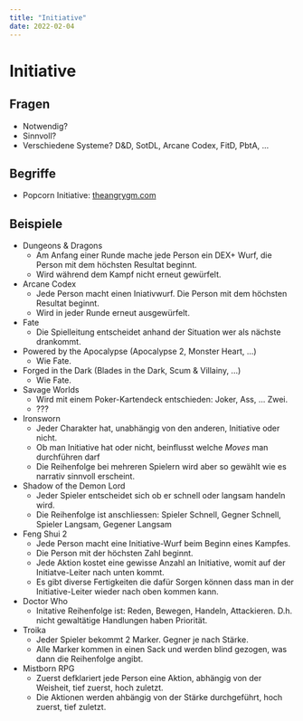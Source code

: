 ```yaml
---
title: "Initiative"
date: 2022-02-04
---
```


# Initiative

## Fragen

- Notwendig?
- Sinnvoll?
- Verschiedene Systeme? D&D, SotDL, Arcane Codex, FitD, PbtA, ...

## Begriffe

- Popcorn Initiative: [theangrygm.com](https://theangrygm.com/popcorn-initiative-a-great-way-to-adjust-dd-and-pathfinder-initiative-with-a-stupid-name/)

## Beispiele

- Dungeons & Dragons
  - Am Anfang einer Runde mache jede Person ein DEX+ Wurf, die Person mit dem höchsten Resultat beginnt.
  - Wird während dem Kampf nicht erneut gewürfelt.
- Arcane Codex
  - Jede Person macht einen Iniativwurf. Die Person mit dem höchsten Resultat beginnt.
  - Wird in jeder Runde erneut ausgewürfelt.
- Fate
  - Die Spielleitung entscheidet anhand der Situation wer als nächste drankommt.
- Powered by the Apocalypse (Apocalypse 2, Monster Heart, ...)
  - Wie Fate.
- Forged in the Dark (Blades in the Dark, Scum & Villainy, ...)
  - Wie Fate.
- Savage Worlds
  - Wird mit einem Poker-Kartendeck entschieden: Joker, Ass, ... Zwei.
  - ???
- Ironsworn
  - Jeder Charakter hat, unabhängig von den anderen, Initiative oder nicht.
  - Ob man Initiative hat oder nicht, beinflusst welche *Moves* man durchführen darf
  - Die Reihenfolge bei mehreren Spielern wird aber so gewählt wie es narrativ sinnvoll erscheint.
- Shadow of the Demon Lord
  - Jeder Spieler entscheidet sich ob er schnell oder langsam handeln wird.
  - Die Reihenfolge ist anschliessen: Spieler Schnell, Gegner Schnell, Spieler Langsam, Gegener Langsam
- Feng Shui 2
  - Jede Person macht eine Initiative-Wurf beim Beginn eines Kampfes.
  - Die Person mit der höchsten Zahl beginnt.
  - Jede Aktion kostet eine gewisse Anzahl an Initiative, womit auf der Initiatve-Leiter nach unten kommt.
  - Es gibt diverse Fertigkeiten die dafür Sorgen können dass man in der Initiative-Leiter wieder nach oben kommen kann.
- Doctor Who
  - Initative Reihenfolge ist: Reden, Bewegen, Handeln, Attackieren. D.h. nicht gewaltätige Handlungen haben Priorität.
- Troika
  - Jeder Spieler bekommt 2 Marker. Gegner je nach Stärke.
  - Alle Marker kommen in einen Sack und werden blind gezogen, was dann die Reihenfolge angibt.
- Mistborn RPG
  - Zuerst defklariert jede Person eine Aktion, abhängig von der Weisheit, tief zuerst, hoch zuletzt.
  - Die Aktionen werden ahbängig von der Stärke durchgeführt, hoch zuerst, tief zuletzt.
